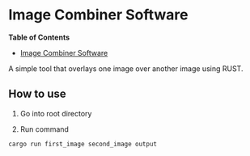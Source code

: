 # Image Combiner Software

<!-- markdown-toc start - Don't edit this section. Run M-x markdown-toc-refresh-toc -->
**Table of Contents**

- [Image Combiner Software](#image-combiner-software)

<!-- markdown-toc end -->

A simple tool that overlays one image over another image using RUST.


## How to use

1. Go into root directory

2. Run command
```shell
cargo run first_image second_image output
```
